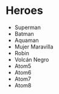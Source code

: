 # Heroes

* Superman
* Batman
* Aquaman
* Mujer Maravilla
* Robin
* Volcán Negro
* Atom5
* Atom6
* Atom7
* Atom8
